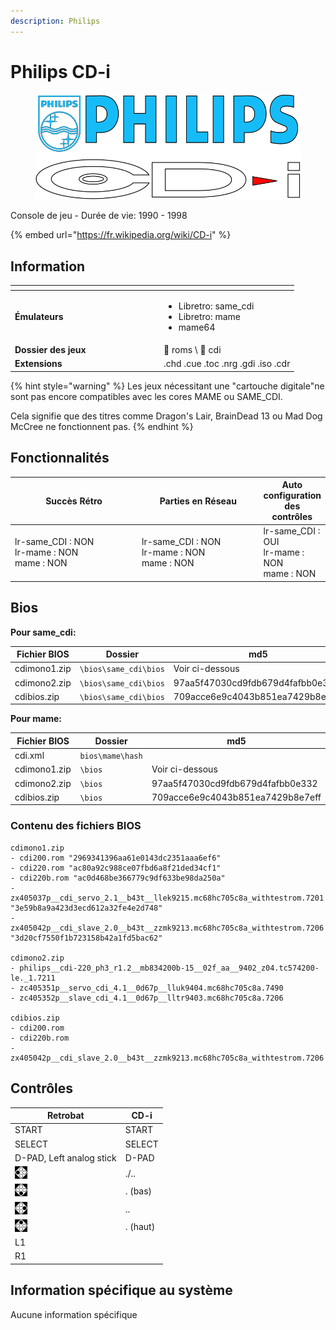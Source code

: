 ```yaml
---
description: Philips
---
```


# Philips CD-i

<div align="left">

<figure><img src="https://raw.githubusercontent.com/fabricecaruso/es-theme-carbon/52ff37c9e265587d006945a2ba695b5a962b3a3d/art/logos/cdi.svg" alt=""><figcaption></figcaption></figure>

</div>

Console de jeu - Durée de vie: 1990 - 1998

{% embed url="https://fr.wikipedia.org/wiki/CD-i" %}

## Information

<table data-header-hidden><thead><tr><th width="224"></th><th></th></tr></thead><tbody><tr><td><strong>Émulateurs</strong></td><td><ul><li>Libretro: same_cdi</li><li>Libretro: mame</li><li>mame64</li></ul></td></tr><tr><td><strong>Dossier des jeux</strong></td><td><span data-gb-custom-inline data-tag="emoji" data-code="1f4c2">📂</span> roms \ <span data-gb-custom-inline data-tag="emoji" data-code="1f4c2">📂</span> cdi</td></tr><tr><td><strong>Extensions</strong></td><td>.chd .cue .toc .nrg .gdi .iso .cdr</td></tr></tbody></table>

{% hint style="warning" %}
Les jeux nécessitant une "cartouche digitale"ne sont pas encore compatibles avec les cores MAME ou SAME\_CDI.

Cela signifie que des titres comme Dragon's Lair, BrainDead 13 ou Mad Dog McCree ne fonctionnent pas.
{% endhint %}

## Fonctionnalités

<table><thead><tr><th width="256">Succès Rétro</th><th width="243">Parties en Réseau</th><th>Auto configuration des contrôles</th></tr></thead><tbody><tr><td>lr-same_CDI : NON<br>lr-mame : NON<br>mame : NON</td><td>lr-same_CDI : NON<br>lr-mame : NON<br>mame : NON</td><td>lr-same_CDI : OUI<br>lr-mame : NON<br>mame : NON</td></tr></tbody></table>

## Bios

**Pour same\_cdi:**

<table><thead><tr><th width="153.33333333333331">Fichier BIOS</th><th width="239">Dossier</th><th>md5</th></tr></thead><tbody><tr><td>cdimono1.zip</td><td><code>\bios\same_cdi\bios</code></td><td>Voir ci-dessous</td></tr><tr><td>cdimono2.zip</td><td><code>\bios\same_cdi\bios</code></td><td>97aa5f47030cd9fdb679d4fafbb0e332</td></tr><tr><td>cdibios.zip</td><td><code>\bios\same_cdi\bios</code></td><td>709acce6e9c4043b851ea7429b8e7eff</td></tr></tbody></table>

**Pour mame:**

<table><thead><tr><th width="224">Fichier BIOS</th><th width="179">Dossier</th><th>md5</th></tr></thead><tbody><tr><td>cdi.xml</td><td><code>bios\mame\hash</code></td><td></td></tr><tr><td>cdimono1.zip</td><td><code>\bios</code></td><td>Voir ci-dessous</td></tr><tr><td>cdimono2.zip</td><td><code>\bios</code></td><td>97aa5f47030cd9fdb679d4fafbb0e332</td></tr><tr><td>cdibios.zip</td><td><code>\bios</code></td><td>709acce6e9c4043b851ea7429b8e7eff</td></tr></tbody></table>

### Contenu des fichiers BIOS

```
cdimono1.zip
- cdi200.rom "2969341396aa61e0143dc2351aaa6ef6"
- cdi220.rom "ac80a92c988ce07fbd6a8f21ded34cf1"
- cdi220b.rom "ac0d468be366779c9df633be98da250a"
- zx405037p__cdi_servo_2.1__b43t__llek9215.mc68hc705c8a_withtestrom.7201 "3e59b8a9a423d3ecd612a32fe4e2d748"
- zx405042p__cdi_slave_2.0__b43t__zzmk9213.mc68hc705c8a_withtestrom.7206 "3d20cf7550f1b723158b42a1fd5bac62"

cdimono2.zip
- philips__cdi-220_ph3_r1.2__mb834200b-15__02f_aa__9402_z04.tc574200-le._1.7211
- zc405351p__servo_cdi_4.1__0d67p__lluk9404.mc68hc705c8a.7490
- zc405352p__slave_cdi_4.1__0d67p__lltr9403.mc68hc705c8a.7206

cdibios.zip
- cdi200.rom
- cdi220b.rom
- zx405042p__cdi_slave_2.0__b43t__zzmk9213.mc68hc705c8a_withtestrom.7206
```

## Contrôles

| Retrobat                                       | CD-i     |
| ---------------------------------------------- | -------- |
| START                                          | START    |
| SELECT                                         | SELECT   |
| D-PAD, Left analog stick                       | D-PAD    |
| ![](<../../../.gitbook/assets/image (33).png>) | ./..     |
| ![](<../../../.gitbook/assets/image (20).png>) | . (bas)  |
| ![](<../../../.gitbook/assets/image (7).png>)  | ..       |
| ![](<../../../.gitbook/assets/image (35).png>) | . (haut) |
| L1                                             |          |
| R1                                             |          |

## Information spécifique au système

Aucune information spécifique
